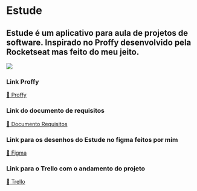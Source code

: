 # Estude
## Estude é um aplicativo para aula de projetos de software. Inspirado no Proffy desenvolvido pela Rocketseat mas feito do meu jeito.

<img src="https://drive.google.com/drive/u/1/my-drive" />

### Link Proffy 
<a href="https://github.com/rocketseat-education/nlw-02-omnistack">🔗 Proffy</a>

### Link do documento de requisitos
<a href="https://docs.google.com/document/d/1xpl-3hg8IIzii8xnGmSBEBI4ilQEErIwBPZT-6XEmS8/edit?usp=sharing"> 🔗 Documento Requisitos</a>

### Link para os desenhos do Estude no figma feitos por mim
<a href="https://www.figma.com/file/hqj3oof5LUK6jgzSYpuIgZ/Estude?node-id=105%3A20">🔗 Figma</a>

### Link para o Trello com o andamento do projeto
<a href="https://trello.com/b/6njNnOLx/estude">🔗 Trello</a>
